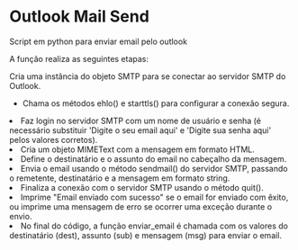 # Outlook Mail Send
Script em python para enviar email pelo outlook

A função realiza as seguintes etapas:
<p>Cria uma instância do objeto SMTP para se conectar ao servidor SMTP do Outlook.</p>
<ul>
  <li>Chama os métodos ehlo() e starttls() para configurar a conexão segura.</li>
</ul>
<li>
Faz login no servidor SMTP com um nome de usuário e senha (é necessário substituir 'Digite o seu email aqui' e 'Digite sua senha aqui' pelos valores corretos).
</li>
<li>
Cria um objeto MIMEText com a mensagem em formato HTML.
</li>
<li>
Define o destinatário e o assunto do email no cabeçalho da mensagem.  
</li>
<li>
Envia o email usando o método sendmail() do servidor SMTP, passando o remetente, destinatário e a mensagem em formato string.  
</li>
<li>
Finaliza a conexão com o servidor SMTP usando o método quit().
</li>
<li>
Imprime "Email enviado com sucesso" se o email for enviado com êxito, ou imprime uma mensagem de erro se ocorrer uma exceção durante o envio.
</li>
<li>
  No final do código, a função enviar_email é chamada com os valores do destinatário (dest), assunto (sub) e mensagem (msg) para enviar o email. 
</li>
